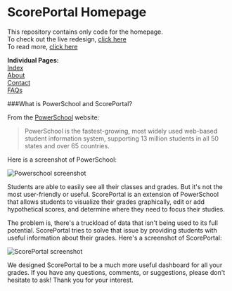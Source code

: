 ScorePortal Homepage
=================

This repository contains only code for the homepage.  
To check out the live redesign, [click here](http://eric-ls.github.io/scoreportal-index "The redesign")  
To read more, [click here](http://www.ericliang.org/project#/scoreportal/ "My Website")

__Individual Pages:__  
[Index](http://eric-ls.github.io/scoreportal-index)  
[About](http://eric-ls.github.io/scoreportal-index/about.html)  
[Contact](http://eric-ls.github.io/scoreportal-index/contact.html)  
[FAQs](http://eric-ls.github.io/scoreportal-index/faq.html)

###What is PowerSchool and ScorePortal?

From the [PowerSchool](http://www.pearsonschoolsystems.com/products/powerschool/) website: 
> PowerSchool is the fastest-growing, most widely used web-based student information system, supporting 13 million students in all 50 states and over 65 countries.

Here is a screenshot of PowerSchool:

![Powerschool screenshot](http://f.cl.ly/items/2E0l0n3j0A0x0q011N2E/powerschool.jpg)

Students are able to easily see all their classes and grades. But it's not the most user-friendly or useful. ScorePortal is an extension of PowerSchool that allows students to visualize their grades graphically, edit or add hypothetical scores, and determine where they need to focus their studies.

The problem is, there's a truckload of data that isn't being used to its full potential. ScorePortal tries to solve that issue by providing students with useful information about their grades. Here's a screenshot of ScorePortal:

![ScorePortal screenshot](http://f.cl.ly/items/3K3d3V1f3T0B3A27211H/static1.squarespace.png)

We designed ScorePortal to be a much more useful dashboard for all your grades. If you have any questions, comments, or suggestions, please don't hesitate to ask! Thank you for your interest.
